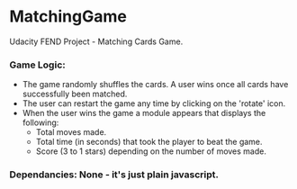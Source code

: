 # MatchingGame
Udacity FEND Project - Matching Cards Game.


### Game Logic:
- The game randomly shuffles the cards. A user wins once all cards have successfully been matched.
- The user can restart the game any time by clicking on the 'rotate' icon.
- When the user wins the game a module appears that displays the following:
    - Total moves made.
    - Total time (in seconds) that took the player to beat the game.
    - Score (3 to 1 stars) depending on the number of moves made.

### Dependancies: None - it's just plain javascript.  